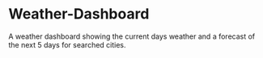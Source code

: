 # Weather-Dashboard
A weather dashboard showing the current days weather and a forecast of the next 5 days for searched cities.
